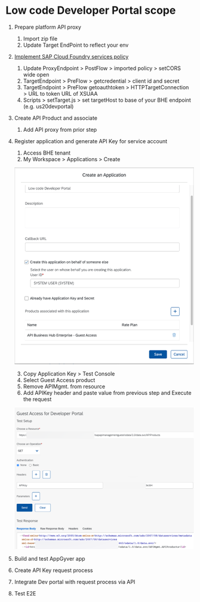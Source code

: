 # Low code Developer Portal scope

  1. Prepare platform API proxy
     1. Import zip file
     2. Update Target EndPoint to reflect your env
  2. [Implement SAP Cloud Foundry services policy](https://api.sap.com/policytemplate/SAPCloudFoundryXSUAAJWTToken)
     1. Update ProxyEndpoint > PostFlow > imported policy > setCORS wide open
     2. TargetEndpoint > PreFlow > getcredential > client id and secret
     3. TargetEndpoint > PreFlow getoauthtoken > HTTPTargetConnection > URL to token URL of XSUAA
     4. Scripts > setTarget.js > set targetHost to base of your BHE endpoint (e.g. us20devportal)
  3. Create API Product and associate
     1. Add API proxy from prior step
  4. Register application and generate API Key for service account
     1. Access BHE tenant
     2. My Workspace > Applications > Create

       ![Create application details](./img/CreateApplication.png)

     3. Copy Application Key > Test Console
     4. Select Guest Access product
     5. Remove APIMgmt. from resource
     6. Add APIKey header and paste value from previous step and Execute the request

       ![Test API](./img/TestConsole.png)
       
  5. Build and test AppGyver app
  6. Create API Key request process
  7. Integrate Dev portal with request process via API
  8. Test E2E
